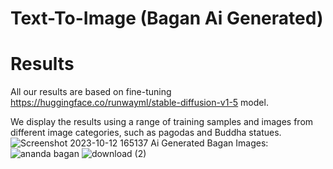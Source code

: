 # Text-To-Image (Bagan Ai Generated)
# Results
  All our results are based on fine-tuning https://huggingface.co/runwayml/stable-diffusion-v1-5 model.

  We display the results using a range of training samples and images from different image categories, such as pagodas and Buddha statues.
  ![Screenshot 2023-10-12 165137](https://github.com/simbolo-ai/Text-to-Image/assets/106800189/fa92aaf2-0346-4563-8d59-17c73440638e)
Ai Generated Bagan Images:
![ananda bagan](https://github.com/simbolo-ai/Text-to-Image/assets/106800189/6965b965-73ec-436e-9210-5da550b1fe5b)
![download (2)](https://github.com/simbolo-ai/Text-to-Image/assets/106800189/b1b9af8e-5346-4b52-aa64-2f5839efa9c4)



  
